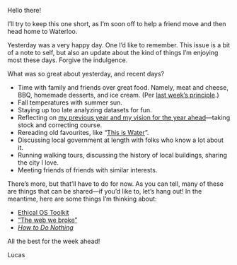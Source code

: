Hello there!

I’ll try to keep this one short, as I’m soon off to help a friend move and then head home to Waterloo.

Yesterday was a very happy day. One I’d like to remember. This issue is a bit of a note to self, but also an update about the kind of things I’m enjoying most these days. Forgive the indulgence.

What was so great about yesterday, and recent days?

- Time with family and friends over great food. Namely, meat and cheese, BBQ, homemade desserts, and ice cream. (Per [last week’s principle](https://lucascherkewski.com/hit-and-miss/100-living-principles/).)
- Fall temperatures with summer sun.
- Staying up too late analyzing datasets for fun.
- Reflecting on [my previous year and my vision for the year ahead](https://yearcompass.com/)—taking stock and correcting course.
- Rereading old favourites, like “[This is Water](https://web.ics.purdue.edu/~drkelly/DFWKenyonAddress2005.pdf)”.
- Discussing local government at length with folks who know a lot about it.
- Running walking tours, discussing the history of local buildings, sharing the city I love.
- Meeting friends of friends with similar interests.

There’s more, but that’ll have to do for now. As you can tell, many of these are things that can be shared—if you’d like to, let’s hang out! In the meantime, here are some things I’m thinking about:

- [Ethical OS Toolkit](https://ethicalos.org/)
- [“The web we broke”](https://ethanmarcotte.com/wrote/the-web-we-broke/)
- [_How to Do Nothing_](https://www.penguinrandomhouse.com/books/600671/how-to-do-nothing-by-jenny-odell/9781612197494/)

All the best for the week ahead!

Lucas